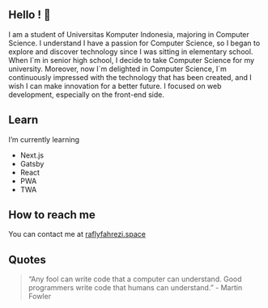 ## Hello ! 👋

I am a student of Universitas Komputer Indonesia, majoring in Computer Science. I understand I have a passion for Computer Science, so I began to explore and discover technology since I was sitting in elementary school. When I\`m in senior high school, I decide to take Computer Science for my university. Moreover, now I\`m delighted in Computer Science, I\`m continuously impressed with the technology that has been created, and I wish I can make innovation for a better future. I focused on web development, especially on the front-end side.

## Learn

I’m currently learning
   * Next.js
   * Gatsby
   * React
   * PWA
   * TWA

## How to reach me

You can contact me at [raflyfahrezi.space](https://raflyfahrezi.space)

## Quotes
> “Any fool can write code that a computer can understand. Good programmers write code that humans can understand.” - Martin Fowler

<!--
**raflyfahrezi/raflyfahrezi** is a ✨ _special_ ✨ repository because its `README.md` (this file) appears on your GitHub profile.

Here are some ideas to get you started:

- Hi there 👋 
- 🔭 I’m currently working on ...
- 🌱 I’m currently learning ...
- 👯 I’m looking to collaborate on ...
- 🤔 I’m looking for help with ...
- 💬 Ask me about ...
- 📫 How to reach me: ...
- 😄 Pronouns: ...
- ⚡ Fun fact: ...
-->
